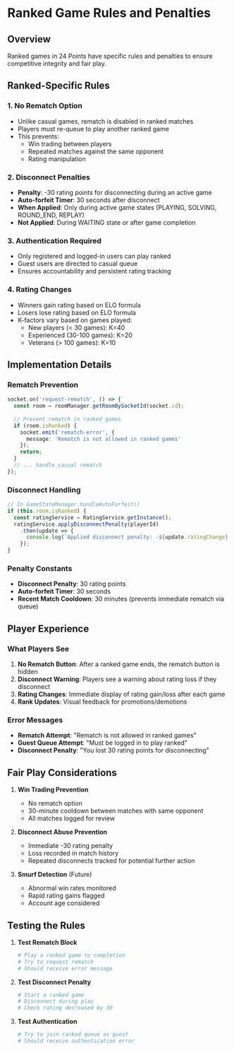 # Ranked Game Rules and Penalties

## Overview

Ranked games in 24 Points have specific rules and penalties to ensure competitive integrity and fair play.

## Ranked-Specific Rules

### 1. No Rematch Option
- Unlike casual games, rematch is disabled in ranked matches
- Players must re-queue to play another ranked game
- This prevents:
  - Win trading between players
  - Repeated matches against the same opponent
  - Rating manipulation

### 2. Disconnect Penalties
- **Penalty**: -30 rating points for disconnecting during an active game
- **Auto-forfeit Timer**: 30 seconds after disconnect
- **When Applied**: Only during active game states (PLAYING, SOLVING, ROUND_END, REPLAY)
- **Not Applied**: During WAITING state or after game completion

### 3. Authentication Required
- Only registered and logged-in users can play ranked
- Guest users are directed to casual queue
- Ensures accountability and persistent rating tracking

### 4. Rating Changes
- Winners gain rating based on ELO formula
- Losers lose rating based on ELO formula
- K-factors vary based on games played:
  - New players (< 30 games): K=40
  - Experienced (30-100 games): K=20
  - Veterans (> 100 games): K=10

## Implementation Details

### Rematch Prevention
```typescript
socket.on('request-rematch', () => {
  const room = roomManager.getRoomBySocketId(socket.id);
  
  // Prevent rematch in ranked games
  if (room.isRanked) {
    socket.emit('rematch-error', { 
      message: 'Rematch is not allowed in ranked games' 
    });
    return;
  }
  // ... handle casual rematch
});
```

### Disconnect Handling
```typescript
// In GameStateManager.handleAutoForfeit()
if (this.room.isRanked) {
  const ratingService = RatingService.getInstance();
  ratingService.applyDisconnectPenalty(playerId)
    .then(update => {
      console.log(`Applied disconnect penalty: -${update.ratingChange} rating`);
    });
}
```

### Penalty Constants
- **Disconnect Penalty**: 30 rating points
- **Auto-forfeit Timer**: 30 seconds
- **Recent Match Cooldown**: 30 minutes (prevents immediate rematch via queue)

## Player Experience

### What Players See

1. **No Rematch Button**: After a ranked game ends, the rematch button is hidden
2. **Disconnect Warning**: Players see a warning about rating loss if they disconnect
3. **Rating Changes**: Immediate display of rating gain/loss after each game
4. **Rank Updates**: Visual feedback for promotions/demotions

### Error Messages

- **Rematch Attempt**: "Rematch is not allowed in ranked games"
- **Guest Queue Attempt**: "Must be logged in to play ranked"
- **Disconnect Penalty**: "You lost 30 rating points for disconnecting"

## Fair Play Considerations

1. **Win Trading Prevention**
   - No rematch option
   - 30-minute cooldown between matches with same opponent
   - All matches logged for review

2. **Disconnect Abuse Prevention**
   - Immediate -30 rating penalty
   - Loss recorded in match history
   - Repeated disconnects tracked for potential further action

3. **Smurf Detection** (Future)
   - Abnormal win rates monitored
   - Rapid rating gains flagged
   - Account age considered

## Testing the Rules

1. **Test Rematch Block**
   ```bash
   # Play a ranked game to completion
   # Try to request rematch
   # Should receive error message
   ```

2. **Test Disconnect Penalty**
   ```bash
   # Start a ranked game
   # Disconnect during play
   # Check rating decreased by 30
   ```

3. **Test Authentication**
   ```bash
   # Try to join ranked queue as guest
   # Should receive authentication error
   ```